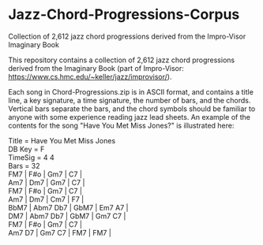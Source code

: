# Jazz-Chord-Progressions-Corpus
Collection of 2,612 jazz chord progressions derived from the Impro-Visor Imaginary Book

This repository contains a collection of 2,612 jazz chord progressions derived from the Imaginary Book (part of Impro-Visor: https://www.cs.hmc.edu/~keller/jazz/improvisor/).  

Each song in Chord-Progressions.zip is in ASCII format, and contains a title line, a key signature, a time signature, the number of bars, and the chords.  Vertical bars separate the bars, and the chord symbols should be familiar to anyone with some experience reading jazz lead sheets.  An example of the contents for the song "Have You Met Miss Jones?" is illustrated here:

Title = Have You Met Miss Jones  
DB Key = F  
TimeSig = 4 4  
Bars = 32  
 FM7 | F#o | Gm7 | C7 |  
 Am7 | Dm7 | Gm7 | C7 |  
 FM7 | F#o | Gm7 | C7 |  
 Am7 | Dm7 | Cm7 | F7 |  
 BbM7 | Abm7 Db7 | GbM7 | Em7 A7 |  
 DM7 | Abm7 Db7 | GbM7 | Gm7 C7 |  
 FM7 | F#o | Gm7 | C7 |  
 Am7 D7 | Gm7 C7 | FM7 | FM7 |  
 
